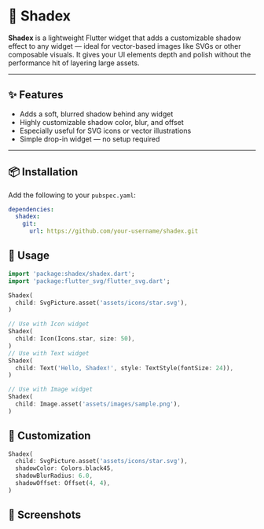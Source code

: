 # 🌟 Shadex

**Shadex** is a lightweight Flutter widget that adds a customizable shadow effect to any widget — ideal for vector-based images like SVGs or other composable visuals. It gives your UI elements depth and polish without the performance hit of layering large assets.

---

## ✨ Features

- Adds a soft, blurred shadow behind any widget
- Highly customizable shadow color, blur, and offset
- Especially useful for SVG icons or vector illustrations
- Simple drop-in widget — no setup required

---

## 📦 Installation

Add the following to your `pubspec.yaml`:

```yaml
dependencies:
  shadex:
    git:
      url: https://github.com/your-username/shadex.git
```

## 🔧 Usage

```dart
import 'package:shadex/shadex.dart';
import 'package:flutter_svg/flutter_svg.dart';

Shadex(
  child: SvgPicture.asset('assets/icons/star.svg'),
)

// Use with Icon widget
Shadex(
  child: Icon(Icons.star, size: 50),
)
// Use with Text widget
Shadex(
  child: Text('Hello, Shadex!', style: TextStyle(fontSize: 24)),
)

// Use with Image widget
Shadex(
  child: Image.asset('assets/images/sample.png'),
)
```

## 🎨 Customization

```dart
Shadex(
  child: SvgPicture.asset('assets/icons/star.svg'),
  shadowColor: Colors.black45,
  shadowBlurRadius: 6.0,
  shadowOffset: Offset(4, 4),
)
```

## 📱 Screenshots
